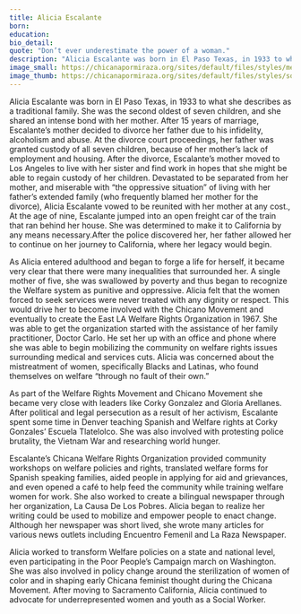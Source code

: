 ```yaml
---
title: Alicia Escalante
born: 
education: 
bio_detail: 
quote: "Don’t ever underestimate the power of a woman."
description: "Alicia Escalante was born in El Paso Texas, in 1933 to what she describes as a traditional family. She was the second oldest of seven children, and she shared an intense bond with her mother. After 15 years of marriage, Escalante’s mother decided to divorce her father due to his infidelity, alcoholism and abuse. At the divorce court proceedings, her father was granted custody of all seven children, because of her mother’s lack of employment and housing."
image_small: https://chicanapormiraza.org/sites/default/files/styles/medium/public/Screen%20Shot%202015-11-02%20at%205.59.58%20PM.png
image_thumb: https://chicanapormiraza.org/sites/default/files/styles/square_thumbnail/public/Screen%20Shot%202015-11-02%20at%205.59.58%20PM.png
--- 
```


Alicia Escalante was born in El Paso Texas, in 1933 to what she describes as a traditional family. She was the second oldest of seven children, and she shared an intense bond with her mother. After 15 years of marriage, Escalante’s mother decided to divorce her father due to his infidelity, alcoholism and abuse. At the divorce court proceedings, her father was granted custody of all seven children, because of  her mother’s lack of employment and housing. After the divorce, Escalante’s mother moved to Los Angeles to live with her sister and find work in hopes that she might be able to regain custody of her children. Devastated to be separated from her mother, and miserable with “the oppressive situation” of living with her father’s extended family (who frequently blamed her mother for the divorce), Alicia Escalante vowed to be reunited with her mother at any cost., At the age of nine, Escalante jumped into an open freight car of the train that ran behind her house. She was determined to make it to California by any means necessary.After the police discovered her, her father allowed her to continue on her journey to California, where her legacy would begin.

As Alicia entered adulthood and began to forge a life for herself, it became very clear that there were many inequalities that surrounded her.  A single mother of five, she was swallowed by poverty and thus began to recognize the Welfare system as punitive and oppressive. Alicia felt that the women forced to seek services were never treated with any dignity or respect. This would drive her to become involved with the Chicano Movement and eventually to create the East LA Welfare Rights Organization in 1967.  She was able to get the organization started with the assistance of her family practitioner, Doctor Carlo. He set her up with an office and phone where she was able to begin mobilizing the community on welfare rights issues surrounding medical and services cuts.  Alicia was concerned about the mistreatment of women, specifically Blacks and Latinas, who found themselves on welfare “through no fault of their own.”

As part of the Welfare Rights Movement and Chicano Movement she became very close with leaders like Corky Gonzalez and Gloria Arellanes. After political and legal persecution as a result of her activism, Escalante spent some time in Denver teaching Spanish and Welfare rights at Corky Gonzales’ Escuela Tlatelolco. She was also involved with protesting police brutality, the Vietnam War and researching world hunger.

Escalante’s Chicana Welfare Rights Organization provided community workshops on welfare policies and rights, translated welfare forms for Spanish speaking families, aided people in applying for aid and grievances, and even opened a café to help feed the community while training welfare women for work. She also worked to create a bilingual newspaper through her organization, La Causa De Los Pobres. Alicia began to realize her writing could be used to mobilize and empower people to enact change. Although her newspaper was short lived, she wrote many articles for various news outlets including Encuentro Femenil and La Raza Newspaper.

Alicia worked to transform Welfare policies on a state and national level, even participating in the Poor People’s Campaign march on Washington. She was also involved in policy change around the sterilization of women of color and in shaping early Chicana feminist thought during the Chicana Movement.  After moving to Sacramento California, Alicia continued to advocate for underrepresented women and youth as a Social Worker.
